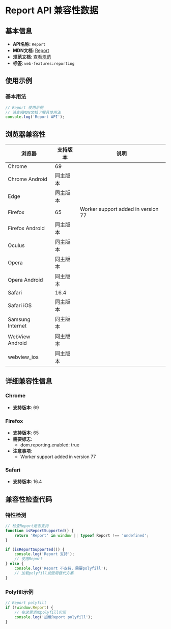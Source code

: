 # Report API 兼容性数据

## 基本信息

- **API名称**: `Report`
- **MDN文档**: [Report](https://developer.mozilla.org/docs/Web/API/Report)
- **规范文档**: [查看规范](https://w3c.github.io/reporting/#dom-report)
- **标签**: `web-features:reporting`

## 使用示例

### 基本用法

```javascript
// Report 使用示例
// 请查阅MDN文档了解具体用法
console.log('Report API');
```

## 浏览器兼容性

| 浏览器 | 支持版本 | 说明 |
|--------|----------|------|
| Chrome | 69 |  |
| Chrome Android | 同主版本 |  |
| Edge | 同主版本 |  |
| Firefox | 65 | Worker support added in version 77 |
| Firefox Android | 同主版本 |  |
| Oculus | 同主版本 |  |
| Opera | 同主版本 |  |
| Opera Android | 同主版本 |  |
| Safari | 16.4 |  |
| Safari iOS | 同主版本 |  |
| Samsung Internet | 同主版本 |  |
| WebView Android | 同主版本 |  |
| webview_ios | 同主版本 |  |

## 详细兼容性信息

### Chrome

- **支持版本**: 69

### Firefox

- **支持版本**: 65
- **需要标志**: 
  - dom.reporting.enabled: true
- **注意事项**:
  - Worker support added in version 77

### Safari

- **支持版本**: 16.4

## 兼容性检查代码

### 特性检测

```javascript
// 检查Report是否支持
function isReportSupported() {
    return 'Report' in window || typeof Report !== 'undefined';
}

if (isReportSupported()) {
    console.log('Report 支持');
    // 使用Report
} else {
    console.log('Report 不支持，需要polyfill');
    // 加载polyfill或使用替代方案
}
```

### Polyfill示例

```javascript
// Report polyfill
if (!window.Report) {
    // 在这里添加polyfill实现
    console.log('加载Report polyfill');
}
```

